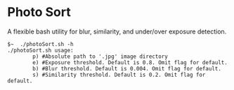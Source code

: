 # Photo Sort
A flexible bash utility for blur, similarity, and under/over exposure detection.

```
$~  ./photoSort.sh -h
./photoSort.sh usage:
        p) #Absolute path to '.jpg' image directory
        e) #Exposure threshold. Default is 0.8. Omit flag for default.
        b) #Blur threshold. Default is 0.004. Omit flag for default.
        s) #Similarity threshold. Default is 0.2. Omit flag for default.
```

